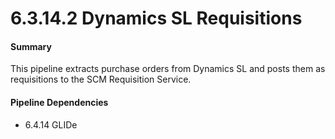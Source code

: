 # 6.3.14.2 Dynamics SL Requisitions


#### Summary

This pipeline extracts purchase orders from Dynamics SL and posts them as requisitions to the SCM Requisition Service.

#### Pipeline Dependencies

* 6.4.14 GLIDe
  
